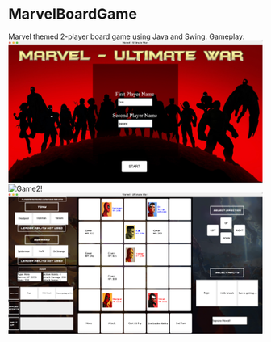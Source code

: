 # MarvelBoardGame
Marvel themed 2-player board game using Java and Swing.
Gameplay:
![Game1!](G1.png)
![Game2!](G2.png)
![Game3!](G3.png)
